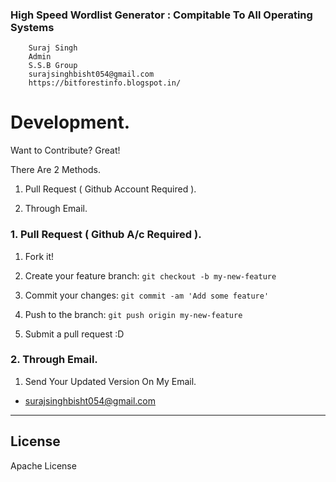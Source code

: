 ### High Speed Wordlist Generator : Compitable To All Operating Systems #
```
    Suraj Singh
    Admin
    S.S.B Group
    surajsinghbisht054@gmail.com
    https://bitforestinfo.blogspot.in/
```

# Development.


Want to Contribute? Great!


There Are 2 Methods.

1. Pull Request ( Github Account Required ).

2. Through Email.


### 1. Pull Request ( Github A/c Required ). 

1. Fork it!

2. Create your feature branch: `git checkout -b my-new-feature`

3. Commit your changes: `git commit -am 'Add some feature'`

4. Push to the branch: `git push origin my-new-feature`

5. Submit a pull request :D



### 2. Through Email.

1. Send Your Updated Version On My Email.

- surajsinghbisht054@gmail.com


----

## License

Apache License

